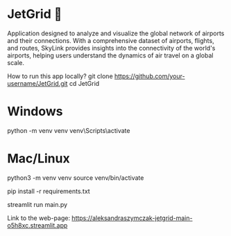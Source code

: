 # JetGrid 🛫
Application designed to analyze and visualize the global network of airports and their connections. With a comprehensive dataset of airports, flights, and routes, SkyLink provides insights into the connectivity of the world's airports, helping users understand the dynamics of air travel on a global scale.

How to run this app locally?
git clone https://github.com/your-username/JetGrid.git
cd JetGrid

# Windows
python -m venv venv
venv\Scripts\activate

# Mac/Linux
python3 -m venv venv
source venv/bin/activate

pip install -r requirements.txt

streamlit run main.py

Link to the web-page:
https://aleksandraszymczak-jetgrid-main-o5h8xc.streamlit.app
